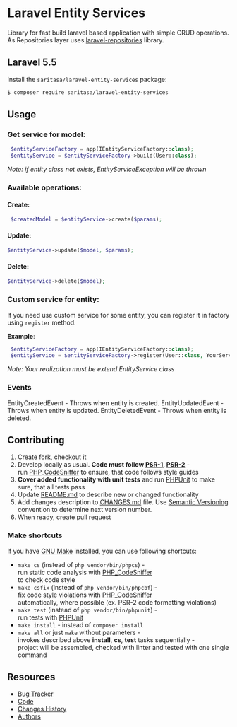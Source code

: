 # Laravel Entity Services   
Library for fast build laravel based application with simple CRUD operations.
  As Repositories layer uses [laravel-repositories](https://github.com/Saritasa/php-laravel-repositories) library.
  
## Laravel 5.5  
  
Install the ```saritasa/laravel-entity-services``` package:  
  
```bash  
$ composer require saritasa/laravel-entity-services  
```
  
## Usage  
  
### Get service for model:  
```php  
 $entityServiceFactory = app(IEntityServiceFactory::class);
 $entityService = $entityServiceFactory->build(User::class);
 ```  
*Note: if entity class not exists, EntityServiceException will be thrown*   
### Available operations: 
#### Create:
```php  
 $createdModel = $entityService->create($params);
 ```
 #### Update:
 ```php
 $entityService->update($model, $params);
 ```
 #### Delete:
 ```php
 $entityService->delete($model);
 ```
 ### Custom service for entity:
 If you need use custom service for some entity, you can register it in factory using `register` method.
  
**Example**:  
```php  
 $entityServiceFactory = app(IEntityServiceFactory::class);
 $entityService = $entityServiceFactory->register(User::class, YourServiceRealization::class);
 ``` 
 *Note: Your realization must be extend EntityService class*
### Events
EntityCreatedEvent - Throws when entity is created.
EntityUpdatedEvent - Throws when entity is updated.
EntityDeletedEvent - Throws when entity is deleted.
  

  
## Contributing  
  
1. Create fork, checkout it  
2. Develop locally as usual. **Code must follow [PSR-1](http://www.php-fig.org/psr/psr-1/), [PSR-2](http://www.php-fig.org/psr/psr-2/)** -  
    run [PHP_CodeSniffer](https://github.com/squizlabs/PHP_CodeSniffer) to ensure, that code follows style guides  
3. **Cover added functionality with unit tests** and run [PHPUnit](https://phpunit.de/) to make sure, that all tests pass  
4. Update [README.md](README.md) to describe new or changed functionality  
5. Add changes description to [CHANGES.md](CHANGES.md) file. Use [Semantic Versioning](https://semver.org/) convention to determine next version number.  
6. When ready, create pull request  
  
### Make shortcuts  
  
If you have [GNU Make](https://www.gnu.org/software/make/) installed, you can use following shortcuts:  
  
* ```make cs``` (instead of ```php vendor/bin/phpcs```) -  
    run static code analysis with [PHP_CodeSniffer](https://github.com/squizlabs/PHP_CodeSniffer)  
    to check code style  
* ```make csfix``` (instead of ```php vendor/bin/phpcbf```) -  
    fix code style violations with [PHP_CodeSniffer](https://github.com/squizlabs/PHP_CodeSniffer)  
    automatically, where possible (ex. PSR-2 code formatting violations)  
* ```make test``` (instead of ```php vendor/bin/phpunit```) -  
    run tests with [PHPUnit](https://phpunit.de/)  
* ```make install``` - instead of ```composer install```  
* ```make all``` or just ```make``` without parameters -  
    invokes described above **install**, **cs**, **test** tasks sequentially -  
    project will be assembled, checked with linter and tested with one single command  
  
## Resources  
  
* [Bug Tracker](http://github.com/saritasa/php-laravel-entity-services/issues)  
* [Code](http://github.com/saritasa/php-laravel-entity-services)
* [Changes History](CHANGES.md)  
* [Authors](http://github.com/saritasa/php-laravel-entity-services/contributors)